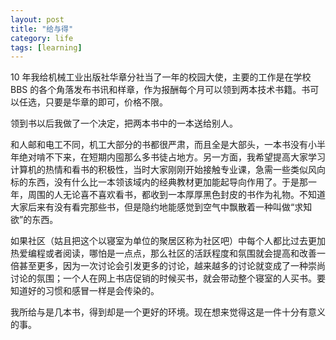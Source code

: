 ```yaml
---
layout: post
title: "给与得"
category: life
tags: [learning]
---
```


10 年我给机械工业出版社华章分社当了一年的校园大使，主要的工作是在学校 BBS 的各个角落发布书讯和样章，作为报酬每个月可以领到两本技术书籍。书可以任选，只要是华章的即可，价格不限。


领到书以后我做了一个决定，把两本书中的一本送给别人。


和人邮和电工不同，机工大部分的书都很严肃，而且全是大部头，一本书没有小半年绝对啃不下来，在短期内囤那么多书徒占地方。另一方面，我希望提高大家学习计算机的热情和看书的积极性，当时大家刚刚开始接触专业课，急需一些类似风向标的东西，没有什么比一本领该域内的经典教材更加能起导向作用了。于是那一年，周围的人无论喜不喜欢看书，都收到一本厚厚黑色封皮的书作为礼物。不知道大家后来有没有看完那些书，但是隐约地能感觉到空气中飘散着一种叫做“求知欲”的东西。


如果社区（姑且把这个以寝室为单位的聚居区称为社区吧）中每个人都比过去更加热爱编程或者阅读，哪怕是一点点，那么社区的活跃程度和氛围就会提高和改善一倍甚至更多，因为一次讨论会引发更多的讨论，越来越多的讨论就变成了一种崇尚讨论的氛围；一个人在网上书店促销的时候买书，就会带动整个寝室的人买书。要知道好的习惯和感冒一样是会传染的。

我所给与是几本书，得到却是一个更好的环境。现在想来觉得这是一件十分有意义的事。


